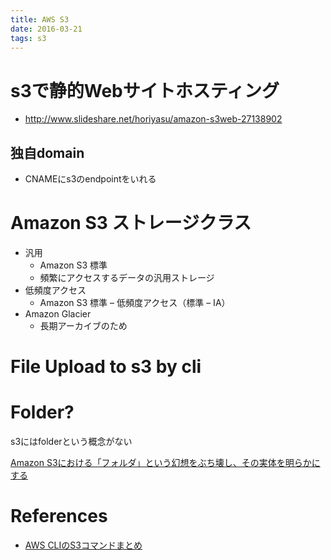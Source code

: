 ```yaml
---
title: AWS S3
date: 2016-03-21
tags: s3
---
```


# s3で静的Webサイトホスティング

+ <http://www.slideshare.net/horiyasu/amazon-s3web-27138902>


## 独自domain

+ CNAMEにs3のendpointをいれる

# Amazon S3 ストレージクラス

+ 汎用
  + Amazon S3 標準
  + 頻繁にアクセスするデータの汎用ストレージ
+ 低頻度アクセス
  + Amazon S3 標準 – 低頻度アクセス（標準 – IA）
+ Amazon Glacier
  + 長期アーカイブのため

# File Upload to s3 by cli

# Folder?

s3にはfolderという概念がない

[Amazon S3における「フォルダ」という幻想をぶち壊し、その実体を明らかにする](http://dev.classmethod.jp/cloud/aws/amazon-s3-folders/)

# References

+ [AWS CLIのS3コマンドまとめ](http://www.task-notes.com/entry/20150904/1441335600)
